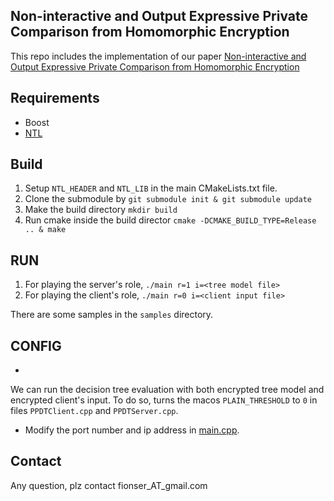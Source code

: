 ## Non-interactive and Output Expressive Private Comparison from Homomorphic Encryption
This repo includes the implementation of our paper [Non-interactive and Output Expressive Private Comparison from Homomorphic Encryption
](https://dl.acm.org/citation.cfm?id=3196503)

## Requirements
* Boost
* [NTL](http://www.shoup.net/ntl/)

## Build
1. Setup `NTL_HEADER` and `NTL_LIB` in the main CMakeLists.txt file.
2. Clone the submodule by `git submodule init & git submodule update`
3. Make the build directory `mkdir build`
4. Run cmake inside the build director `cmake -DCMAKE_BUILD_TYPE=Release .. & make`

## RUN
1. For playing the server's role, `./main r=1 i=<tree model file>`
2. For playing the client's role, `./main r=0 i=<client input file>`

There are some samples in the `samples` directory.

## CONFIG
* 
We can run the decision tree evaluation with both encrypted tree model and encrypted client's input.
To do so, turns the macos `PLAIN_THRESHOLD` to `0` in files `PPDTClient.cpp` and
`PPDTServer.cpp`.

* Modify the port number and ip address in [main.cpp](main.cpp#L32).

## Contact
Any question, plz contact fionser_AT_gmail.com
